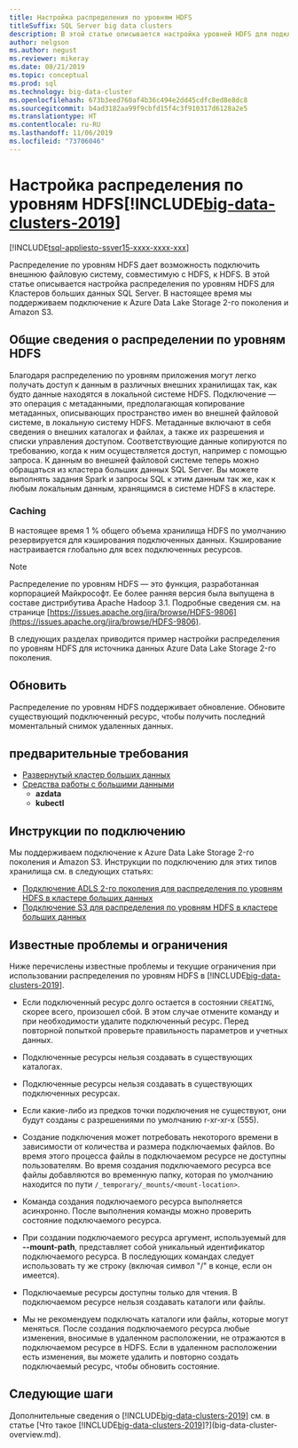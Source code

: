 ```yaml
---
title: Настройка распределения по уровням HDFS
titleSuffix: SQL Server big data clusters
description: В этой статье описывается настройка уровней HDFS для подключения внешней файловой системы Azure Data Lake Storage к HDFS в [!INCLUDE[big-data-clusters-2019](../includes/ssbigdataclusters-ver15.md)].
author: nelgson
ms.author: negust
ms.reviewer: mikeray
ms.date: 08/21/2019
ms.topic: conceptual
ms.prod: sql
ms.technology: big-data-cluster
ms.openlocfilehash: 673b3eed760af4b36c494e2dd45cdfc8ed8e8dc8
ms.sourcegitcommit: b4ad3182aa99f9cbfd15f4c3f910317d6128a2e5
ms.translationtype: HT
ms.contentlocale: ru-RU
ms.lasthandoff: 11/06/2019
ms.locfileid: "73706046"
---
```

# <a name="configure-hdfs-tiering-on-includebig-data-clusters-2019includesssbigdataclusters-ss-novermd"></a>Настройка распределения по уровням HDFS[!INCLUDE[big-data-clusters-2019](../includes/ssbigdataclusters-ss-nover.md)]

[!INCLUDE[tsql-appliesto-ssver15-xxxx-xxxx-xxx](../includes/tsql-appliesto-ssver15-xxxx-xxxx-xxx.md)]

Распределение по уровням HDFS дает возможность подключить внешнюю файловую систему, совместимую с HDFS, к HDFS. В этой статье описывается настройка распределения по уровням HDFS для Кластеров больших данных SQL Server. В настоящее время мы поддерживаем подключение к Azure Data Lake Storage 2-го поколения и Amazon S3. 

## <a name="hdfs-tiering-overview"></a>Общие сведения о распределении по уровням HDFS

Благодаря распределению по уровням приложения могут легко получать доступ к данным в различных внешних хранилищах так, как будто данные находятся в локальной системе HDFS. Подключение — это операция с метаданными, предполагающая копирование метаданных, описывающих пространство имен во внешней файловой системе, в локальную систему HDFS. Метаданные включают в себя сведения о внешних каталогах и файлах, а также их разрешения и списки управления доступом. Соответствующие данные копируются по требованию, когда к ним осуществляется доступ, например с помощью запроса. К данным во внешней файловой системе теперь можно обращаться из кластера больших данных SQL Server. Вы можете выполнять задания Spark и запросы SQL к этим данным так же, как к любым локальным данным, хранящимся в системе HDFS в кластере.

### <a name="caching"></a>Caching
В настоящее время 1 % общего объема хранилища HDFS по умолчанию резервируется для кэширования подключенных данных. Кэширование настраивается глобально для всех подключенных ресурсов.

> [!NOTE]
> Распределение по уровням HDFS — это функция, разработанная корпорацией Майкрософт. Ее более ранняя версия была выпущена в составе дистрибутива Apache Hadoop 3.1. Подробные сведения см. на странице [https://issues.apache.org/jira/browse/HDFS-9806](https://issues.apache.org/jira/browse/HDFS-9806).

В следующих разделах приводится пример настройки распределения по уровням HDFS для источника данных Azure Data Lake Storage 2-го поколения.

## <a name="refresh"></a>Обновить

Распределение по уровням HDFS поддерживает обновление. Обновите существующий подключенный ресурс, чтобы получить последний моментальный снимок удаленных данных.

## <a name="prerequisites"></a>предварительные требования

- [Развернутый кластер больших данных](deployment-guidance.md)
- [Средства работы с большими данными](deploy-big-data-tools.md)
  - **azdata**
  - **kubectl**

## <a name="mounting-instructions"></a>Инструкции по подключению

Мы поддерживаем подключение к Azure Data Lake Storage 2-го поколения и Amazon S3. Инструкции по подключению для этих типов хранилища см. в следующих статьях:

- [Подключение ADLS 2-го поколения для распределения по уровням HDFS в кластере больших данных](hdfs-tiering-mount-adlsgen2.md)
- [Подключение S3 для распределения по уровням HDFS в кластере больших данных](hdfs-tiering-mount-s3.md)

## <a id="issues"></a> Известные проблемы и ограничения

Ниже перечислены известные проблемы и текущие ограничения при использовании распределения по уровням HDFS в [!INCLUDE[big-data-clusters-2019](../includes/ssbigdataclusters-ss-nover.md)].

- Если подключенный ресурс долго остается в состоянии `CREATING`, скорее всего, произошел сбой. В этом случае отмените команду и при необходимости удалите подключенный ресурс. Перед повторной попыткой проверьте правильность параметров и учетных данных.

- Подключенные ресурсы нельзя создавать в существующих каталогах.

- Подключенные ресурсы нельзя создавать в существующих подключенных ресурсах.

- Если какие-либо из предков точки подключения не существуют, они будут созданы с разрешениями по умолчанию r-xr-xr-x (555).

- Создание подключения может потребовать некоторого времени в зависимости от количества и размера подключаемых файлов. Во время этого процесса файлы в подключаемом ресурсе не доступны пользователям. Во время создания подключаемого ресурса все файлы добавляются во временную папку, которая по умолчанию находится по пути `/_temporary/_mounts/<mount-location>`.

- Команда создания подключаемого ресурса выполняется асинхронно. После выполнения команды можно проверить состояние подключаемого ресурса.

- При создании подключаемого ресурса аргумент, используемый для **--mount-path**, представляет собой уникальный идентификатор подключаемого ресурса. В последующих командах следует использовать ту же строку (включая символ "/" в конце, если он имеется).

- Подключаемые ресурсы доступны только для чтения. В подключаемом ресурсе нельзя создавать каталоги или файлы.

- Мы не рекомендуем подключать каталоги или файлы, которые могут меняться. После создания подключаемого ресурса любые изменения, вносимые в удаленном расположении, не отражаются в подключаемом ресурсе в HDFS. Если в удаленном расположении есть изменения, вы можете удалить и повторно создать подключаемый ресурс, чтобы обновить состояние.

## <a name="next-steps"></a>Следующие шаги

Дополнительные сведения о [!INCLUDE[big-data-clusters-2019](../includes/ssbigdataclusters-ver15.md)] см. в статье [Что такое [!INCLUDE[big-data-clusters-2019](../includes/ssbigdataclusters-ver15.md)]?](big-data-cluster-overview.md).
